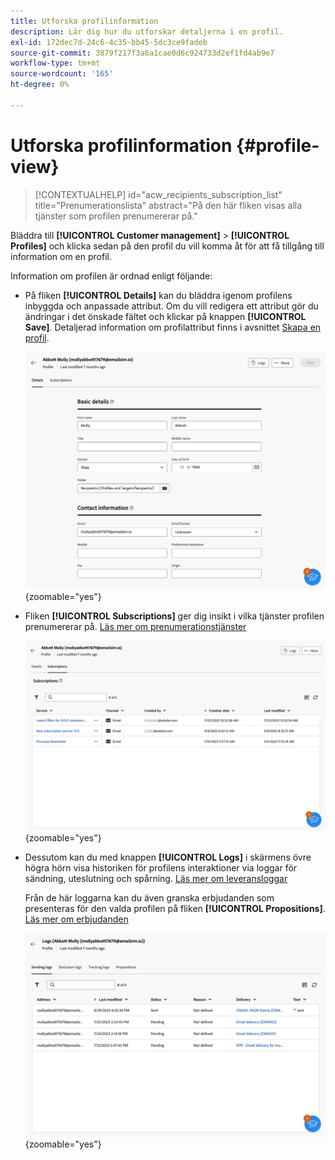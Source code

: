 ```yaml
---
title: Utforska profilinformation
description: Lär dig hur du utforskar detaljerna i en profil.
exl-id: 172dec7d-24c6-4c35-bb45-5dc3ce9fadeb
source-git-commit: 3879f217f3a6a1cae0d6c924733d2ef1fd4ab9e7
workflow-type: tm+mt
source-wordcount: '165'
ht-degree: 0%

---
```


# Utforska profilinformation {#profile-view}

>[!CONTEXTUALHELP]
>id="acw_recipients_subscription_list"
>title="Prenumerationslista"
>abstract="På den här fliken visas alla tjänster som profilen prenumererar på."

Bläddra till **[!UICONTROL Customer management]** > **[!UICONTROL Profiles]** och klicka sedan på den profil du vill komma åt för att få tillgång till information om en profil.

Information om profilen är ordnad enligt följande:

* På fliken **[!UICONTROL Details]** kan du bläddra igenom profilens inbyggda och anpassade attribut. Om du vill redigera ett attribut gör du ändringar i det önskade fältet och klickar på knappen **[!UICONTROL Save]**. Detaljerad information om profilattribut finns i avsnittet [Skapa en profil](create-profile.md).

  ![](assets/profile-details.png){zoomable="yes"}

* Fliken **[!UICONTROL Subscriptions]** ger dig insikt i vilka tjänster profilen prenumererar på. [Läs mer om prenumerationstjänster](manage-services.md)

  ![](assets/profile-subscriptions.png){zoomable="yes"}

* Dessutom kan du med knappen **[!UICONTROL Logs]** i skärmens övre högra hörn visa historiken för profilens interaktioner via loggar för sändning, uteslutning och spårning. [Läs mer om leveransloggar](../monitor/delivery-logs.md)

  Från de här loggarna kan du även granska erbjudanden som presenteras för den valda profilen på fliken **[!UICONTROL Propositions]**. [Läs mer om erbjudanden](../msg/offers.md)

  ![](assets/profile-logs.png){zoomable="yes"}
